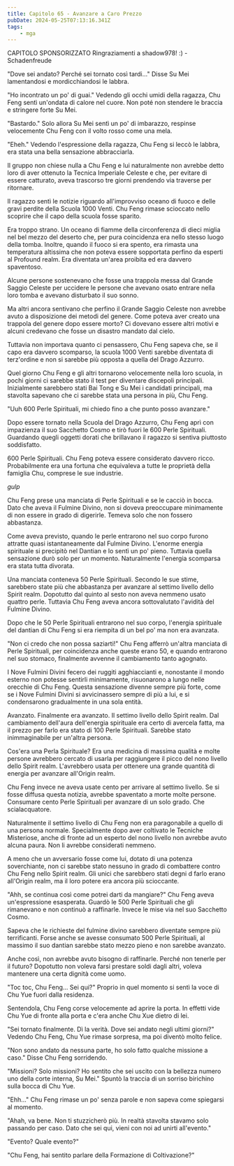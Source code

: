 ```yaml
---
title: Capitolo 65 - Avanzare a Caro Prezzo
pubDate: 2024-05-25T07:13:16.341Z
tags:
    - mga
---
```



CAPITOLO SPONSORIZZATO Ringraziamenti a shadow978! :)
-Schadenfreude


"Dove sei andato? Perché sei tornato così tardi..." Disse Su Mei lamentandosi e mordicchiandosi le labbra.


"Ho incontrato un po' di guai." Vedendo gli occhi umidi della ragazza, Chu Feng sentì un'ondata di calore nel cuore. Non poté non stendere le braccia e stringere forte Su Mei.


"Bastardo." Solo allora Su Mei sentì un po' di imbarazzo, respinse velocemente Chu Feng con il volto rosso come una mela.


"Eheh." Vedendo l'espressione della ragazza, Chu Feng si leccò le labbra, era stata una bella sensazione abbracciarla.


Il gruppo non chiese nulla a Chu Feng e lui naturalmente non avrebbe detto loro di aver ottenuto la Tecnica Imperiale Celeste e che, per evitare di essere catturato, aveva trascorso tre giorni prendendo via traverse per ritornare.


Il ragazzo sentì le notizie riguardo all'improvviso oceano di fuoco e delle gravi perdite della Scuola 1000 Venti. Chu Feng rimase scioccato nello scoprire che il capo della scuola fosse sparito.


Era troppo strano. Un oceano di fiamme della circonferenza di dieci miglia nel bel mezzo del deserto che, per pura coincidenza era nello stesso luogo della tomba. Inoltre, quando il fuoco si era spento, era rimasta una temperatura altissima che non poteva essere sopportata perfino da esperti al Profound realm. Era diventata un'area proibita ed era davvero spaventoso.


Alcune persone sostenevano che fosse una trappola messa dal Grande Saggio Celeste per uccidere le persone che avevano osato entrare nella loro tomba e avevano disturbato il suo sonno.


Ma altri ancora sentivano che perfino il Grande Saggio Celeste non avrebbe avuto a disposizione dei metodi del genere. Come poteva aver creato una trappola del genere dopo essere morto? Ci dovevano essere altri motivi e alcuni credevano che fosse un disastro mandato dal cielo.


Tuttavia non importava quanto ci pensassero, Chu Feng sapeva che, se il capo era davvero scomparso, la scuola 1000 Venti sarebbe diventata di terz'ordine e non si sarebbe più opposta a quella del Drago Azzurro.


Quel giorno Chu Feng e gli altri tornarono velocemente nella loro scuola, in pochi giorni ci sarebbe stato il test per diventare discepoli principali. Inizialmente sarebbero stati Bai Tong e Su Mei i candidati principali, ma stavolta sapevano che ci sarebbe stata una persona in più, Chu Feng.


"Uuh 600 Perle Spirituali, mi chiedo fino a che punto posso avanzare."


Dopo essere tornato nella Scuola del Drago Azzurro, Chu Feng aprì con impazienza il suo Sacchetto Cosmo e tirò fuori le 600 Perle Spirituali. Guardando quegli oggetti dorati che brillavano il ragazzo si sentiva piuttosto soddisfatto.


600 Perle Spirituali. Chu Feng poteva essere considerato davvero ricco. Probabilmente era una fortuna che equivaleva a tutte le proprietà della famiglia Chu, comprese le sue industrie.


*gulp*


Chu Feng prese una manciata di Perle Spirituali e se le cacciò in bocca. Dato che aveva il Fulmine Divino, non si doveva preoccupare minimamente di non essere in grado di digerirle. Temeva solo che non fossero abbastanza.


Come aveva previsto, quando le perle entrarono nel suo corpo furono attratte quasi istantaneamente dal Fulmine Divino. L'enorme energia spirituale si precipitò nel Dantian e lo sentì un po' pieno. Tuttavia quella sensazione durò solo per un momento. Naturalmente l'energia scomparsa era stata tutta divorata.


Una manciata conteneva 50 Perle Spirituali. Secondo le sue stime, sarebbero state più che abbastanza per avanzare al settimo livello dello Spirit realm. Dopotutto dal quinto al sesto non aveva nemmeno usato quattro perle. Tuttavia Chu Feng aveva ancora sottovalutato l'avidità del Fulmine Divino.


Dopo che le 50 Perle Spirituali entrarono nel suo corpo, l'energia spirituale del dantian di Chu Feng si era riempita di un bel po' ma non era avanzata.


"Non ci credo che non possa saziarti!" Chu Feng afferrò un'altra manciata di Perle Spirituali, per coincidenza anche queste erano 50, e quando entrarono nel suo stomaco, finalmente avvenne il cambiamento tanto agognato.


I Nove Fulmini Divini fecero dei ruggiti agghiaccianti e, nonostante il mondo esterno non potesse sentirli minimamente, risuonarono a lungo nelle orecchie di Chu Feng. Questa sensazione divenne sempre più forte, come se i Nove Fulmini Divini si avvicinassero sempre di più a lui, e si condensarono gradualmente in una sola entità.


Avanzato. Finalmente era avanzato. Il settimo livello dello Spirit realm. Dal cambiamento dell'aura dell'energia spirituale era certo di avercela fatta, ma il prezzo per farlo era stato di 100 Perle Spirituali.
Sarebbe stato inimmaginabile per un'altra persona.


Cos'era una Perla Spirituale? Era una medicina di massima qualità e molte persone avrebbero cercato di usarla per raggiungere il picco del nono livello dello Spirit realm. L'avrebbero usata per ottenere una grande quantità di energia per avanzare all'Origin realm.


Chu Feng invece ne aveva usate cento per arrivare al settimo livello. Se si fosse diffusa questa notizia, avrebbe spaventato a morte molte persone. Consumare cento Perle Spirituali per avanzare di un solo grado. Che scialacquatore.


Naturalmente il settimo livello di Chu Feng non era paragonabile a quello di una persona normale. Specialmente dopo aver coltivato le Tecniche Misteriose, anche di fronte ad un esperto del nono livello non avrebbe avuto alcuna paura. Non li avrebbe considerati nemmeno.


A meno che un avversario fosse come lui, dotato di una potenza soverchiante, non ci sarebbe stato nessuno in grado di combattere contro Chu Feng nello Spirit realm. Gli unici che sarebbero stati degni d farlo erano all'Origin realm, ma il loro potere era ancora più scioccante.


"Ahh, se continua così come potrei darti da mangiare?" Chu Feng aveva un'espressione esasperata. Guardò le 500 Perle Spirituali che gli rimanevano e non continuò a raffinarle. Invece le mise via nel suo Sacchetto Cosmo.


Sapeva che le richieste del fulmine divino sarebbero diventate sempre più terrificanti. Forse anche se avesse consumato 500 Perle Spirituali, al massimo il suo dantian sarebbe stato mezzo pieno e non sarebbe avanzato.


Anche così, non avrebbe avuto bisogno di raffinarle. Perché non tenerle per il futuro? Dopotutto non voleva farsi prestare soldi dagli altri, voleva mantenere una certa dignità come uomo.


"Toc toc, Chu Feng... Sei qui?" Proprio in quel momento si sentì la voce di Chu Yue fuori dalla residenza.


Sentendola, Chu Feng corse velocemente ad aprire la porta. In effetti vide Chu Yue di fronte alla porta e c'era anche Chu Xue dietro di lei.


"Sei tornato finalmente. Dì la verità. Dove sei andato negli ultimi giorni?"
Vedendo Chu Feng, Chu Yue rimase sorpresa, ma poi diventò molto felice.


"Non sono andato da nessuna parte, ho solo fatto qualche missione a caso." Disse Chu Feng sorridendo.


"Missioni? Solo missioni? Ho sentito che sei uscito con la bellezza numero uno della corte interna, Su Mei." Spuntò la traccia di un sorriso birichino sulla bocca di Chu Yue.


"Ehh..." Chu Feng rimase un po' senza parole e non sapeva come spiegarsi al momento.


"Ahah, va bene. Non ti stuzzicherò più. In realtà stavolta stavamo solo passando per caso. Dato che sei qui, vieni con noi ad unirti all'evento."


"Evento? Quale evento?"


"Chu Feng, hai sentito parlare della Formazione di Coltivazione?"






